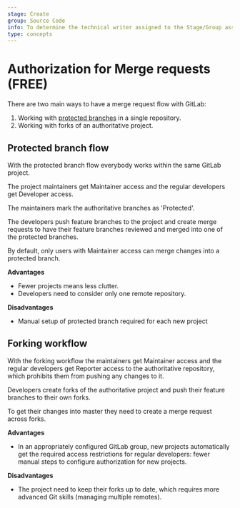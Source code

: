 ```yaml
---
stage: Create
group: Source Code
info: To determine the technical writer assigned to the Stage/Group associated with this page, see https://about.gitlab.com/handbook/engineering/ux/technical-writing/#assignments
type: concepts
---
```


# Authorization for Merge requests **(FREE)**

There are two main ways to have a merge request flow with GitLab:

1. Working with [protected branches](../protected_branches.md) in a single repository.
1. Working with forks of an authoritative project.

## Protected branch flow

With the protected branch flow everybody works within the same GitLab project.

The project maintainers get Maintainer access and the regular developers get
Developer access.

The maintainers mark the authoritative branches as 'Protected'.

The developers push feature branches to the project and create merge requests
to have their feature branches reviewed and merged into one of the protected
branches.

By default, only users with Maintainer access can merge changes into a protected
branch.

**Advantages**

- Fewer projects means less clutter.
- Developers need to consider only one remote repository.

**Disadvantages**

- Manual setup of protected branch required for each new project

## Forking workflow

With the forking workflow the maintainers get Maintainer access and the regular
developers get Reporter access to the authoritative repository, which prohibits
them from pushing any changes to it.

Developers create forks of the authoritative project and push their feature
branches to their own forks.

To get their changes into master they need to create a merge request across
forks.

**Advantages**

- In an appropriately configured GitLab group, new projects automatically get
  the required access restrictions for regular developers: fewer manual steps
  to configure authorization for new projects.

**Disadvantages**

- The project need to keep their forks up to date, which requires more advanced
  Git skills (managing multiple remotes).

<!-- ## Troubleshooting

Include any troubleshooting steps that you can foresee. If you know beforehand what issues
one might have when setting this up, or when something is changed, or on upgrading, it's
important to describe those, too. Think of things that may go wrong and include them here.
This is important to minimize requests for support, and to avoid doc comments with
questions that you know someone might ask.

Each scenario can be a third-level heading, e.g. `### Getting error message X`.
If you have none to add when creating a doc, leave this section in place
but commented out to help encourage others to add to it in the future. -->
